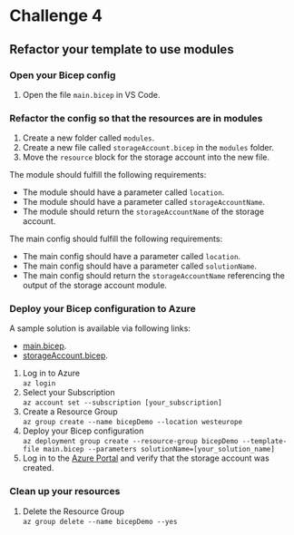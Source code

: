 # Challenge 4

## Refactor your template to use modules

### Open your Bicep config

1. Open the file ```main.bicep``` in VS Code.

### Refactor the config so that the resources are in modules

1. Create a new folder called ```modules```.
1. Create a new file called ```storageAccount.bicep``` in the ```modules``` folder.
1. Move the ```resource``` block for the storage account into the new file.

The module should fulfill the following requirements:
- The module should have a parameter called ```location```.
- The module should have a parameter called ```storageAccountName```.
- The module should return the ```storageAccountName``` of the storage account.

The main config should fulfill the following requirements:
- The main config should have a parameter called ```location```.
- The main config should have a parameter called ```solutionName```.
- The main config should return the ```storageAccountName``` referencing the output of the storage account module.

### Deploy your Bicep configuration to Azure

A sample solution is available via following links:
- [main.bicep](https://raw.githubusercontent.com/hsirtl/azure-bicep-workshop-exercises/main/deploy/challenge-04/ch04-main-final.bicep).
- [storageAccount.bicep](https://raw.githubusercontent.com/hsirtl/azure-bicep-workshop-exercises/main/deploy/challenge-04/modules/storageAccount.bicep).

1. Log in to Azure  
  ```az login```
1. Select your Subscription  
  ```az account set --subscription [your_subscription]```
1. Create a Resource Group  
  ```az group create --name bicepDemo --location westeurope```
1. Deploy your Bicep configuration  
  ```az deployment group create --resource-group bicepDemo --template-file main.bicep --parameters solutionName=[your_solution_name]```
1. Log in to the [Azure Portal](https://portal.azure.com) and verify that the storage account was created.

### Clean up your resources

1. Delete the Resource Group  
  ```az group delete --name bicepDemo --yes```